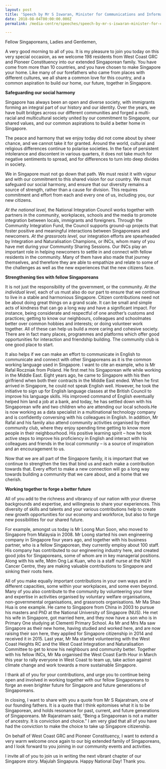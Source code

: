 ```yaml
---
layout: post
title: 'Speech by Mr S Iswaran, Minister for Communications and Information & Minister-in-charge of Trade Relations, at the West Coast GRC National Citizenship Ceremony on 4 August 2018'
date: 2018-08-04T00:00:00.000Z
permalink: /media-centre/speeches/speech-by-mr-s-iswaran-minister-for-communications-and-information-at-the-west-coast-grc-national-citizenship-ceremony-on-4-august-2018/

---
```



Fellow Singaporeans,
Ladies and Gentlemen,

A very good morning to all of you. It is my pleasure to join you today on this very special occasion, as we welcome 198 residents from West Coast GRC and Pioneer Constituency into our extended Singaporean family. You have come from more than 10 countries, and you have chosen to make Singapore your home. Like many of our forefathers who came from places with different cultures, we all share a common love for this country, and a common aspiration to build our home, our future, together in Singapore.

**Safeguarding our social harmony**

Singapore has always been an open and diverse society, with immigrants forming an integral part of our history and our identity. Over the years, we have built bridges across our different communities and forged a multi-racial and multicultural society united by our commitment to Singapore, our shared values, and our common aspirations to build a better home in Singapore.

The peace and harmony that we enjoy today did not come about by sheer chance, and we cannot take it for granted. Around the world, cultural and religious differences continue to polarise societies. In the face of persistent intolerance and discontent in various quarters, it does not take much for negative sentiments to spread, and for differences to turn into deep divides in society.

We in Singapore must not go down that path. We must resist it with vigour and with our commitment to this shared vision for our country. We must safeguard our social harmony, and ensure that our diversity remains a source of strength, rather than a cause for division. This requires commitment and effort from each and every one of us, including you, our new citizens.

_At the national level,_ the National Integration Council works together with partners in the community, workplaces, schools and the media to promote integration between locals, immigrants and foreigners. Through the Community Integration Fund, the Council supports ground-up projects that foster positive and meaningful interactions between Singaporeans and newcomers. _At the grassroots level,_ our integration efforts are spearheaded by Integration and Naturalisation Champions, or INCs, whom many of you have met during your Community Sharing Sessions. Our INCs play an important role in helping newcomers to settle in and connect with fellow residents in the community. Many of them have also made that journey themselves, and therefore they are able to empathize and relate to some of the challenges as well as the new experiences that the new citizens face.

**Strengthening ties with fellow Singaporeans**

It is not just the responsibility of the government, or the community. _At the individual level,_ each of us must also do our part to ensure that we continue to live in a stable and harmonious Singapore. Citizen contributions need not be about doing great things on a grand scale. It can be small and simple acts of kindness that can go a long way and have a significant impact. For instance, being considerate and respectful of one another’s customs and practices; getting to know our neighbours, colleagues and schoolmates better over common hobbies and interests; or doing volunteer work together. All of these can help us build a more caring and cohesive society. There are in fact many places, programmes and platforms which offer good opportunities for interaction and friendship building. The community club is one good place to start.

It also helps if we can make an effort to communicate in English to communicate and connect with other Singaporeans as it is the common working language used in Singapore. I want to cite an example, who is Mr Rafal Roczniak from Poland. He first met his Singaporean wife while working in the Middle East. Eight years ago, he came to Singapore with his then girlfriend when both their contracts in the Middle East ended. When he first arrived in Singapore, he could not speak English well. However, he took the initiative to sign up for English language classes at the British Council to improve his language skills. His improved command of English eventually helped him land a job at a bank, and today, he has settled down with his Singaporean wife and two children who are attending our local schools.He is now working as a data specialist in a multinational technology company and is confidently conversing with his colleagues in English. In addition, Mr Rafal and his family also attend community activities organised by their community club, where they enjoy spending time getting to know more people in their neighbourhood. His positive learning spirit – how he took active steps to improve his proficiency in English and interact with his colleagues and friends in the local community – is a source of inspiration and an encouragement to us.

Now that we are all part of the Singapore family, it is important that we continue to strengthen the ties that bind us and each make a contribution towards that. Every effort to make a new connection will go a long way towards building a community that we care about, and a home that we cherish.

**Working together to forge a better future**

All of you add to the richness and vibrancy of our nation with your diverse backgrounds and expertise, and willingness to share your experiences. This diversity of skills and talents and your various contributions help to create new growth opportunities for our economy and workforce, but also to forge new possibilities for our shared future.

For example, amongst us today is Mr Loong Mun Soon, who moved to Singapore from Malaysia in 2008. Mr Loong started his own engineering company in Singapore four years ago, and together with his business partner, who is a fellow Singaporean, they currently employ about 100 staff. His company has contributed to our engineering industry here, and created good jobs for Singaporeans, some of whom are in key managerial positions. Along with his wife, Mdm Ong Lai Kuan, who is a staff nurse at the NUH Cancer Centre, they are making valuable contributions to Singapore and sinking their roots here.

All of you make equally important contributions in your own ways and in different capacities, some within your workplaces, and some even beyond. Many of you also contribute to the community by volunteering your time and expertise in activities organised by voluntary welfare organisations, non-governmental organisations, and grassroots organisations. Mr Ma Shao Hua is one example. He came to Singapore from China in 2003 to pursue his masters and PhD at the National University of Singapore (NUS). He met his wife in Singapore, got married here, and they now have a son who is in Primary One studying at Clementi Primary School. As Mr and Mrs Ma saw Singapore as their new home, having studied and worked here, and are now raising their son here, they applied for Singapore citizenship in 2014 and received it in 2015. Last year, Mr Ma started volunteering with the West Coast Heights RC and the West Coast Integration and Naturalisation Committee to get to know his neighbours and community better. Together with his fellow INCs, Mr Ma organised the West Coast Earth Hour in March this year to rally everyone in West Coast to team up, take action against climate change and work towards a more sustainable Singapore.

I thank all of you for your contributions, and urge you to continue being open and involved in working together with our fellow Singaporeans to forge an even brighter future for Singapore and future generations of Singaporeans.

In closing, I want to share with you a quote from Mr S Rajaratnam, one of our founding fathers. It is a quote that I think epitomises what it is to be Singaporean, and holds resonance for past, current, and future generations of Singaporeans. Mr Rajaratnam said, “Being a Singaporean is not a matter of ancestry. It is conviction and choice.” I am very glad that all of you have had the conviction to make the choice to take up Singapore citizenship.

On behalf of West Coast GRC and Pioneer Constituency, I want to extend a very warm welcome once again to our big extended family of Singaporeans, and I look forward to you joining in our community events and activities.

I invite all of you to join us in writing the next vibrant chapter of our Singapore story. Majulah Singapura. Happy National Day! Thank you.

